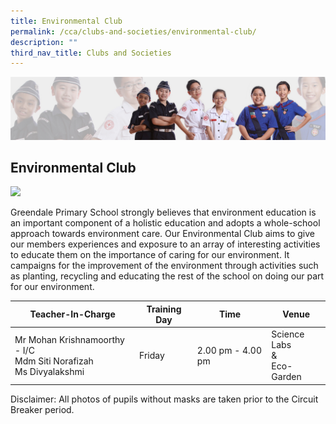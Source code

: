 ```yaml
---
title: Environmental Club
permalink: /cca/clubs-and-societies/environmental-club/
description: ""
third_nav_title: Clubs and Societies
---
```


![](/images/About%20Us/subbanner2.jpg)

## **Environmental Club**

![](/images/CCA/Environmental%20Club%201.jpg)

Greendale Primary School strongly believes that environment education is an important component of a holistic education and adopts a whole-school approach towards environment care. Our Environmental Club aims to give our members experiences and exposure to an array of interesting activities to educate them on the importance of caring for our environment. It campaigns for the improvement of the environment through activities such as planting, recycling and educating the rest of the school on doing our part for our environment.

<table>
<thead>
  <tr>
    <th>Teacher-In-Charge</th>
    <th>Training Day</th>
    <th>Time</th>
    <th>Venue</th>
  </tr>
</thead>
<tbody>
  <tr>
    <td>Mr Mohan Krishnamoorthy - I/C<br>Mdm Siti Norafizah<br>Ms Divyalakshmi</td>
    <td>Friday<br></td>
    <td>2.00 pm - 4.00 pm<br></td>
    <td>Science Labs<br>&amp;<br>Eco-Garden</td>
  </tr>
</tbody>
</table>

Disclaimer: All photos of pupils without masks are taken prior to the Circuit Breaker period.  
